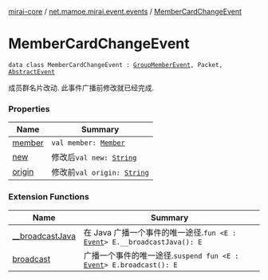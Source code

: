 [mirai-core](../../index.md) / [net.mamoe.mirai.event.events](../index.md) / [MemberCardChangeEvent](./index.md)

# MemberCardChangeEvent

`data class MemberCardChangeEvent : `[`GroupMemberEvent`](../-group-member-event/index.md)`, Packet, `[`AbstractEvent`](../../net.mamoe.mirai.event/-abstract-event/index.md)

成员群名片改动. 此事件广播前修改就已经完成.

### Properties

| Name | Summary |
|---|---|
| [member](member.md) | `val member: `[`Member`](../../net.mamoe.mirai.contact/-member/index.md) |
| [new](new.md) | 修改后`val new: `[`String`](https://kotlinlang.org/api/latest/jvm/stdlib/kotlin/-string/index.html) |
| [origin](origin.md) | 修改前`val origin: `[`String`](https://kotlinlang.org/api/latest/jvm/stdlib/kotlin/-string/index.html) |

### Extension Functions

| Name | Summary |
|---|---|
| [__broadcastJava](../../net.mamoe.mirai.event/__broadcast-java.md) | 在 Java 广播一个事件的唯一途径.`fun <E : `[`Event`](../../net.mamoe.mirai.event/-event/index.md)`> E.__broadcastJava(): E` |
| [broadcast](../../net.mamoe.mirai.event/broadcast.md) | 广播一个事件的唯一途径.`suspend fun <E : `[`Event`](../../net.mamoe.mirai.event/-event/index.md)`> E.broadcast(): E` |
